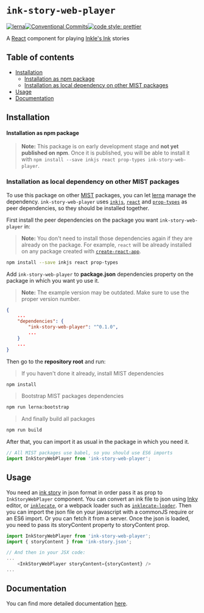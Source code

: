 # `ink-story-web-player`

[![lerna](https://img.shields.io/badge/maintained%20with-lerna-cc00ff.svg)](https://lerna.js.org/)[![Conventional Commits](https://img.shields.io/badge/Conventional%20Commits-1.0.0-yellow.svg)](https://conventionalcommits.org)[![code style: prettier](https://img.shields.io/badge/code_style-prettier-ff69b4.svg?style=flat-square)](https://github.com/prettier/prettier)

A [React](https://es.reactjs.org/) component for playing [Inkle's Ink](https://www.inklestudios.com/ink/) stories

## Table of contents

- [Installation](#installation)
  - [Installation as npm package](#installation-as-npm-package)
  - [Installation as local dependency on other MIST packages](#installation-as-local-dependency-on-other-mist-packages)
- [Usage](#usage)
- [Documentation](#documentation)

## Installation

#### Installation as npm package

> **Note:**
> This package is on early development stage and **not yet published on npm**. Once it is published, you will be able to install it with `npm install --save inkjs react prop-types ink-story-web-player`.

### Installation as local dependency on other MIST packages

To use this package on other [MIST](https://github.com/FranciscoFornell/MIST) packages, you can let [lerna](https://lerna.js.org/) manage the dependency. `ink-story-web-player` uses [`inkjs`](https://github.com/y-lohse/inkjs), [`react`](https://www.npmjs.com/package/react) and [`prop-types`](https://www.npmjs.com/package/prop-types) as peer dependencies, so they should be installed together.

First install the peer dependencies on the package you want `ink-story-web-player` in:

> **Note:**
> You don't need to install those dependencies again if they are already on the package. For example, `react` will be already installed on any package created with [`create-react-app`](https://www.npmjs.com/package/create-react-app).

```bash
npm install --save inkjs react prop-types
```

Add `ink-story-web-player` to **package.json** dependencies property on the package in which you want yo use it.

> **Note:**
> The example version may be outdated. Make sure to use the proper version number.

```json
{
    ...
    "dependencies": {
        "ink-story-web-player": "^0.1.0",
        ...
    }
    ...
}
```

Then go to the **repository root** and run:

> If you haven't done it already, install MIST dependencies

```bash
npm install
```

> Bootstrap MIST packages dependencies

```bash
npm run lerna:bootstrap
```

> And finally build all packages

```bash
npm run build
```

After that, you can import it as usual in the package in which you need it.

```javascript
// All MIST packages use babel, so you should use ES6 imports
import InkStoryWebPlayer from 'ink-story-web-player';
```

## Usage

You need an [ink story](https://github.com/inkle/ink/blob/master/Documentation/WritingWithInk.md) in json format in order pass it as prop to `InkStoryWebPlayer` component.
You can convert an ink file to json using [Inky](https://github.com/inkle/inky) editor, or [`inklecate`](https://www.npmjs.com/package/inklecate), or a webpack loader such as [`inklecate-loader`](https://www.npmjs.com/package/inklecate-loader). Then you can import the json file on your javascript with a commonJS require or an ES6 import. Or you can fetch it from a server. Once the json is loaded, you need to pass its storyContent property to storyContent prop.

```javascript
import InkStoryWebPlayer from 'ink-story-web-player';
import { storyContent } from 'ink-story.json';

// And then in your JSX code:
...
    <InkStoryWebPlayer storyContent={storyContent} />
...
```

## Documentation

You can find more detailed documentation [here](https://franciscofornell.github.io/MIST/ink-story-web-player/latest).

